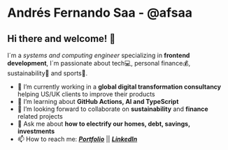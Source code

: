 # Andrés Fernando Saa - @afsaa

## Hi there and welcome! 👋

I´m a _systems and computing engineer_ specializing in **frontend development**, I´m passionate about tech💻, personal finance💰, sustainability💚 and sports🏀. 

- 💼 I’m currently working in a **global digital transformation consultancy** helping US/UK clients to improve their products
- 🌱 I’m learning about **GitHub Actions, AI and TypeScript**
- 👯 I’m looking forward to collaborate on **sustainability** and **finance** related projects
- 💬 Ask me about **how to electrify our homes, debt, savings, investments**
- 📫 How to reach me: **_[Portfolio](https://saacodes.com/)_** || **_[LinkedIn](https://www.linkedin.com/in/andres-saa/)_**
